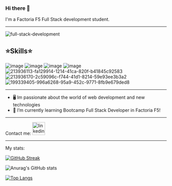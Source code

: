 ### Hi there 👋
I'm a Factoria F5 Full Stack development student.

---
![full-stack-development](https://github.com/Brianclikclak/Brianclikclak/assets/132446946/c52091b8-f7f0-491d-9f08-102755e2bd28)


⭐Skills⭐
---
![image](https://github.com/Brianclikclak/Brianclikclak/assets/132446946/876beef1-b801-458e-9d0f-0da1d47028a2) ![image](https://github.com/Brianclikclak/Brianclikclak/assets/132446946/dee42146-8fb3-4b5d-a6d0-a320dec37160) ![image](https://github.com/Brianclikclak/Brianclikclak/assets/132446946/855f32a6-dabd-4fc5-809d-93cc585345fc) ![image](https://github.com/Brianclikclak/Brianclikclak/assets/132446946/a2c1f01f-3b2c-454e-ad24-0c48a011d57e)
![213936113-fa129914-1214-41ca-820f-b41845c92583](https://github.com/Brianclikclak/Brianclikclak/assets/132446946/f8c5fa1d-a920-4bc0-91bc-bcca55c7f098)
![213936170-2c59096c-f744-41d1-8214-59e93ee3b3a2](https://github.com/Brianclikclak/Brianclikclak/assets/132446946/e962c42d-9d19-4768-907a-e2a9e5099e79)
![199339405-996a6268-95a9-452c-9771-8fb9e679ded8](https://github.com/Brianclikclak/Brianclikclak/assets/132446946/c946cc0e-1c6d-4266-b131-364b223d46b4)


---





- 🖥️ Im passionate about the world of web development and new technologies
- 🌱 I’m currently learning Bootcamp Full Stack Developer in Factoria F5!
---
Contact me:
<a href="www.linkedin.com/in/brian-menendez-cardenas" rel=""><img src="https://camo.githubusercontent.com/28bbd2596707954793abeff9eb24d343c1c78b7bf184b90294b4b190c6097a65/68747470733a2f2f63646e2e6a7364656c6976722e6e65742f6e706d2f73696d706c652d69636f6e7340332e302e312f69636f6e732f6c696e6b6564696e2e737667" alt="linkedin" height="40" data-canonical-src="https://cdn.jsdelivr.net/npm/simple-icons@3.0.1/icons/linkedin.svg" style="max-width: 100%;"></a>





---
My stats:

[![GitHub Streak](https://streak-stats.demolab.com?user=Brianclikclak&theme=dark&hide_border=true)](https://git.io/streak-stats)


![Anurag's GitHub stats](https://github-readme-stats.vercel.app/api?username=Brianclikclak&show=contribs,prs)


[![Top Langs](https://github-readme-stats.vercel.app/api/top-langs/?username=Brianclikclak&layout=compact)](https://github.com/anuraghazra/github-readme-stats)

